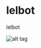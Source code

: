 lelbot
======

lelbot

![alt tag](https://raw.githubusercontent.com/lelbot/lelbot/master/lelbot.svg)
